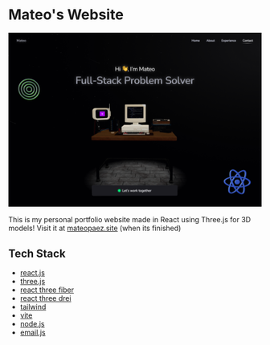 # Mateo's Website

[![Mateo's Website](src/assets/website.png)](https://mateopaez.site/)

This is my personal portfolio website made in React using Three.js for 3D models! Visit it at [mateopaez.site](https://mateopaez.site/) (when its finished)

## Tech Stack

* [react.js](https://reactjs.org)
* [three.js](https://threejs.org)
* [react three fiber](https://r3f.docs.pmnd.rs/getting-started/introduction)
* [react three drei](https://drei.docs.pmnd.rs/getting-started/introduction)
* [tailwind](https://tailwindcss.com)
* [vite](https://vite.dev)
* [node.js](https://nodejs.org/en)
* [email.js](https://www.emailjs.com)